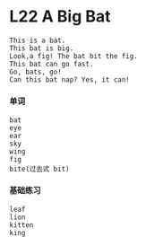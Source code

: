 # L22 A Big Bat

    This is a bat.
    This bat is big.
    Look,a fig! The bat bit the fig.
    This bat can go fast.
    Go, bats, go!
    Can this bat nap? Yes, it can!


#### 单词

    bat
    eye
    ear
    sky
    wing
    fig
    bite(过去式 bit)

#### 基础练习

    leaf
    lion
    kitten
    king

